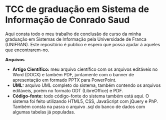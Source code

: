 # TCC de graduação em Sistema de Informação de Conrado Saud
Aqui consta todo o meu trabalho de conclusão de curso da minha graduação em Sistemas de Informação pela Universidade de Franca (UNIFRAN).
Este repositório é publico e espero que possa ajudar à aqueles que encontrarem-no.

**Arquivos**
* **Artigo Científico:** meu arquivo científico com os arquivos editáveis no Word (DOCX) e também PDF, juntamente com o banner de apresentação em formado PPTX para PowerPoint.
* **UML:** arquivo UML completo do sistema, também contendo os arquivos editáveis, porém no formato ODT (LibreOffice) e PDF.
* **Código-fonte:** todo código-fonte do sistema também está aqui. O sistema foi feito utilizando HTML5, CSS, JavaScript com jQuery e PhP. Também consta na pasra o arquivo .sql do banco de dados com algumas tabelas já populadas.
 
